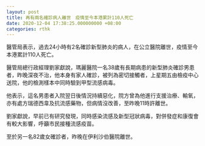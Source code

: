 ```yaml
---
layout: post
title: 再有兩名確診病人離世　疫情至今本港累計110人死亡
date: 2020-12-04 17:38:25.000000000 +08:00
categories: rthk
---
```


醫管局表示，過去24小時有2名確診新型肺炎的病人，在公立醫院離世，疫情至今本港累計110人死亡。

醫管局總行政經理劉家獻說，瑪麗醫院一名38歲有長期病患的新型肺炎確診男患者，昨晚深夜不治，他本身有家人確診，被列為密切接觸者，上星期五由檢疫中心送院，他的檢測樣本中同時驗到甲型流感病毒。

他表示，這名男患者入院翌日後情況持續惡化，院方曾為他進行支援治療、輸氧，亦有處方瑞德西韋及抗流感藥物，但病情沒改善，至昨晚11時許離世。

劉家獻說，早前已有研究發現，同時感染流感及新型冠狀病毒，對併發症和康復會有較大影響，呼籲市民接種流感疫苗。

至於另一名82歲女確診者，昨晚在伊利沙伯醫院離世。
